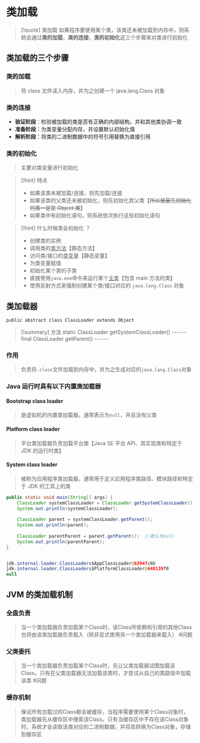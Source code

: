 # 类加载
>[!quote] 类加载
>如果程序要使用某个类，该类还未被加载到内存中，则系统会通过**类的加载**，**类的连接**，**类的初始化**这三个步骤来对类进行初始化

## 类加载的三个步骤
### 类的加载
>将 class 文件读入内存，并为之创建一个 java.lang.Class 对象

### 类的连接
- **验证阶段**：检验被加载的类是否有正确的内部结构，并和其他类协调一致
- **准备阶段**：为类变量分配内存，并设置默认初始化值
- **解析阶段**：将类的二进制数据中的符号引用替换为直接引用

### 类的初始化
>主要对类变量进行初始化

>[!hint] 特点
> - 如果该类未被加载/连接，则先加载/连接
> - 如果该类的父类还未被初始化，则先初始化其父类【~~所以被最先初始化的类一定是 Object 类~~】
> - 如果类中有初始化语句，则系统依次执行这些初始化语句

>[!hint] 什么时候类会初始化 ？
> - 创建类的实例
> - 调用类的<u>类方法</u>【静态方法】
> - 访问类/接口的<u>类变量</u>【静态变量】
> - 为类变量赋值
> - 初始化某个类的子类
> - 直接使用`java.exe`命令来运行某个<u>主类</u>【包含 main 方法的类】
> - 使用反射方式来强制创建某个类/接口对应的 `java.lang.Class` 对象

## 类加载器
```
public abstract class ClassLoader extends Object
```

>[!summary] 方法
>static ClassLoader getSystemClassLoader()  ------
>final ClassLoader getParent()  ------

### 作用
>负责将`.class`文件加载到内存中，并为之生成对应的`java.lang.Class`对象

### Java 运行时具有以下内置类加载器
#### Bootstrap class loader
>是虚拟机的内置类加载器，通常表示为`null`，并且没有父类

#### Platform class loader
>平台类加载器负责加载平台类【Java SE 平台 API、其实现类和特定于 JDK 的运行时类】

#### System class loader
>被称为应用程序类加载器，通常用于定义应用程序类路径、模块路径和特定于 JDK 的工具上的类

```java
public static void main(String[] args) {  
    ClassLoader systemClassLoader = ClassLoader.getSystemClassLoader();  
    System.out.println(systemClassLoader);  
  
    ClassLoader parent = systemClassLoader.getParent();  
    System.out.println(parent);  
  
    ClassLoader parentParent = parent.getParent();  //默认为null
    System.out.println(parentParent);  
}


jdk.internal.loader.ClassLoaders$AppClassLoader@63947c6b
jdk.internal.loader.ClassLoaders$PlatformClassLoader@448139f0
null
```

## JVM 的类加载机制
### 全盘负责
>当一个类加载器负责加载某个Class时，该Class所依赖和引用的其他Class也将由该类加载器负责载入（除非显式使用另一个类加载器来载入）                 #问题 

### 父类委托
>当一个类加载器负责加载某个Class时，先让父类加载器试图加载该Class，只有在父类加载器无法加载该类时，才尝试从自己的类路径中加载该类            #问题 

### 缓存机制
>保证所有加载过的Class都会被缓存，当程序需要使用某个Class对象时，类加载器先从缓存区中搜索该Class。只有当缓存区中不存在该Class对象时，系统才会读取该类对应的二进制数据，并将其转换为Class对象，存储到缓存区





























